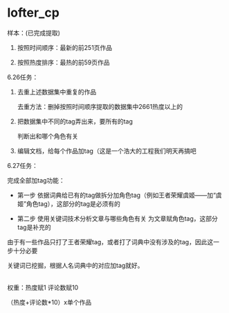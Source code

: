 # lofter_cp
样本：(已完成提取)

1. 按照时间顺序：最新的前251页作品

2. 按照热度排序：最热的前59页作品

6.26任务：

1. 去重上述数据集中重复的作品

   去重方法：删掉按照时间顺序提取的数据集中2661热度以上的

2. 把数据集中不同的tag弄出来，要所有的tag

   判断出和哪个角色有关

3. 编辑文档，给每个作品加tag（这是一个浩大的工程我们明天再搞吧

6.27任务：

完成全部加tag功能：

* 第一步 依据词典给已有的tag做拆分加角色tag（例如王者荣耀虞姬——加“虞姬”角色tag），这部分的tag是必须有的

* 第二步 使用关键词技术分析文章与哪些角色有关 为文章赋角色tag，这部分tag是补充的

由于有一些作品只打了王者荣耀tag，或者打了词典中没有涉及的tag，因此这一步十分必要

关键词已挖掘，根据人名词典中的对应加tag就好。

</br>
权重：热度赋1 评论数赋10

（热度+评论数*10）x单个作品
